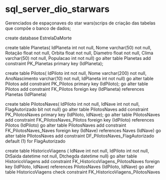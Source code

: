 # sql_server_dio_starwars

Gerenciados de espaçonaves do star wars(scrips de criação das tabelas que compõe o banco de dados;



create database EstrelaDaMorte

create table Planetas(
	IdPlaneta int not null,
	Nome varchar(50) not null,
	Rotação float not null,
	Orbita float not null,
	Diametro float not null,
	Clima varchar(50) not null,
	Populacao int not null)
go
alter table Planetas add constraint PK_Planetas primary key (IdPlaneta);


create table Pilotos(
	IdPiloto int not null,
	Nome varchar(200) not null,
	AnoNascimento varchar(10) not null,
	IdPlaneta int not null)
go
alter table Pilotos add constraint PK_Pilotos primary key (IdPiloto);
go
alter table Pilotos add constraint FK_Pilotos foreign key (IdPlaneta) references Planetas (IdPlaneta)



create table PilotosNaves(
	IdPiloto int not null,
	IdNave int not null,
	FlagAutorizado bit not null)
go
alter table PilotosNaves add constraint PK_PilotosNaves primary key (IdPiloto, IdNave);
go
alter table PilotosNaves add constraint FK_PilotosNaves_Pilotos foreign key (IdPiloto) references Pilotos (IdPiloto)
go
alter table PilotosNaves add constraint FK_PilotosNaves_Naves foreign key (IdNave) references Naves (IdNave)
go
alter table PIlotosNaves add constraint DF_PilotosNaves_FlagAutorizado default (1) for FlagAutorizado


create table HistoricoViagens (
	IdNave int not null,
	IdPiloto int not null,
	DtSaida datetime not null,
	Dtchegda datetime null)
go
alter table HistoricoViagens add constraint FK_HistoricoViagens_PilotosNaves foreign key (IdPiloto, IdNave) references PilotosNaves (IdPiloto, IdNave)
go
alter table HistoricoViagens check constraint FK_HistoricoViagens_PilotosNaves
